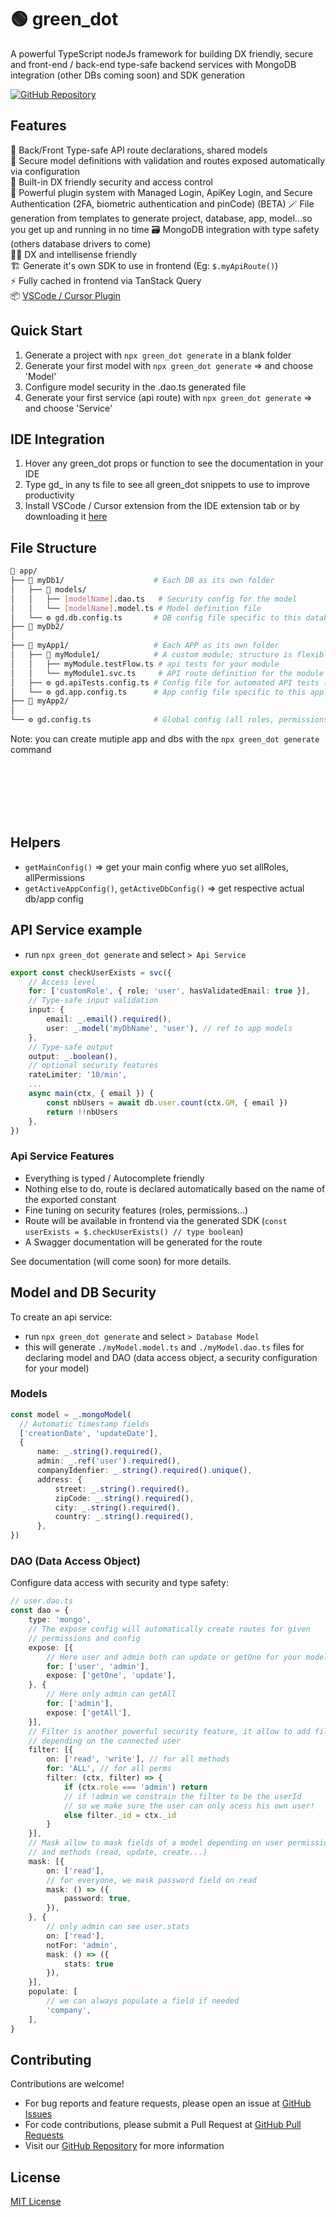 # 🟢 green_dot

A powerful TypeScript nodeJs framework for building DX friendly, secure and front-end / back-end type-safe backend services with MongoDB integration (other DBs coming soon) and SDK generation

[![GitHub Repository](https://img.shields.io/badge/GitHub-Repository-blue)](https://github.com/topkat/green_dot)

## Features

🧭 Back/Front Type-safe API route declarations, shared models  
📐 Secure model definitions with validation and routes exposed automatically via configuration  
🪪 Built-in DX friendly security and access control  
🔌 Powerful plugin system with Managed Login, ApiKey Login, and Secure Authentication (2FA, biometric authentication and pinCode) (BETA)
🪄 File generation from templates to generate project, database, app, model...so you get up and running in no time
🗃️ MongoDB integration with type safety (others database drivers to come)  
👨‍💻 DX and intellisense friendly  
🏗️ Generate it's own SDK to use in frontend (Eg: `$.myApiRoute()`)  
⚡  Fully cached in frontend via TanStack Query  
📦 [VSCode / Cursor Plugin](https://marketplace.visualstudio.com/items?itemName=topkat.green-dot-vscode-module)

## Quick Start  

1. Generate a project with `npx green_dot generate` in a blank folder
2. Generate your first model with `npx green_dot generate` => and choose 'Model'
3. Configure model security in the .dao.ts generated file
4. Generate your first service (api route) with `npx green_dot generate` => and choose 'Service'


## IDE Integration  

1. Hover any green_dot props or function to see the documentation in your IDE
2. Type gd_ in any ts file to see all green_dot snippets to use to improve productivity
3. Install VSCode / Cursor extension from the IDE extension tab or by downloading it [here](https://marketplace.visualstudio.com/items?itemName=topkat.green-dot-vscode-module)

## File Structure

```bash
📁 app/
├── 📁 myDb1/                    # Each DB as its own folder 
│   ├── 📁 models/              
│   │   ├── [modelName].dao.ts   # Security config for the model
│   │   └── [modelName].model.ts # Model definition file
│   └── ⚙️ gd.db.config.ts       # DB config file specific to this database
├── 📁 myDb2/                    
│
├── 📁 myApp1/                   # Each APP as its own folder 
│   ├── 📁 myModule1/            # A custom module; structure is flexible
│   │   ├── myModule.testFlow.ts # api tests for your module
│   │   └── myModule1.svc.ts     # API route definition for the module
│   ├── ⚙️ gd.apiTests.config.ts # Config file for automated API tests (BETA)
│   └── ⚙️ gd.app.config.ts      # App config file specific to this application
├── 📁 myApp2/                   
│
└── ⚙️ gd.config.ts              # Global config (all roles, permissions, etc.)
```

Note: you can create mutiple app and dbs with the `npx green_dot generate` command


<br/><br/><br/>
<br/><br/>

## Helpers

* `getMainConfig()` => get your main config where yuo set allRoles, allPermissions
* `getActiveAppConfig()`, `getActiveDbConfig()` => get respective actual db/app config

## API Service example

* run `npx green_dot generate` and select `> Api Service`

```typescript
export const checkUserExists = svc({
    // Access level
    for: ['customRole', { role; 'user', hasValidatedEmail: true }],
    // Type-safe input validation
    input: {
        email: _.email().required(),
        user: _.model('myDbName', 'user'), // ref to app models
    },
    // Type-safe output
    output: _.boolean(),
    // optional security features
    rateLimiter: '10/min',
    ...
    async main(ctx, { email }) {
        const nbUsers = await db.user.count(ctx.GM, { email })
        return !!nbUsers
    },
})
```

### Api Service Features

- Everything is typed / Autocomplete friendly
- Nothing else to do, route is declared automatically based on the name of the exported constant
- Fine tuning on security features (roles, permissions...)
- Route will be available in frontend via the generated SDK (`const userExists = $.checkUserExists() // type boolean`)
- A Swagger documentation will be generated for the route
  
See documentation (will come soon) for more details.

## Model and DB Security

To create an api service:
* run `npx green_dot generate` and select `> Database Model`
* this will generate `./myModel.model.ts` and `./myModel.dao.ts` files for declaring model and DAO (data access object, a security configuration for your model)

### Models

```typescript
const model = _.mongoModel(
  // Automatic timestamp fields
  ['creationDate', 'updateDate'], 
  {
      name: _.string().required(),
      admin: _.ref('user').required(),
      companyIdenfier: _.string().required().unique(),
      address: {
          street: _.string().required(),
          zipCode: _.string().required(),
          city: _.string().required(),
          country: _.string().required(),
      },
})
```

### DAO (Data Access Object)

Configure data access with security and type safety:

```typescript
// user.dao.ts
const dao = {
    type: 'mongo',
    // The expose config will automatically create routes for given
    // permissions and config
    expose: [{
        // Here user and admin both can update or getOne for your model
        for: ['user', 'admin'],
        expose: ['getOne', 'update'],
    }, {
        // Here only admin can getAll
        for: ['admin'],
        expose: ['getAll'],
    }],
    // Filter is another powerful security feature, it allow to add filter
    // depending on the connected user
    filter: [{
        on: ['read', 'write'], // for all methods
        for: 'ALL', // for all perms
        filter: (ctx, filter) => {
            if (ctx.role === 'admin') return
            // if !admin we constrain the filter to be the userId
            // so we make sure the user can only acess his own user!
            else filter._id = ctx._id
        }
    }],
    // Mask allow to mask fields of a model depending on user permissions 
    // and methods (read, update, create...)
    mask: [{
        on: ['read'],
        // for everyone, we mask password field on read
        mask: () => ({
            password: true,
        }),
    }, {
        // only admin can see user.stats
        on: ['read'],
        notFor: 'admin',
        mask: () => ({
            stats: true
        }),
    }],
    populate: [
        // we can always populate a field if needed
        'company',
    ],
}
```


## Contributing

Contributions are welcome! 
- For bug reports and feature requests, please open an issue at [GitHub Issues](https://github.com/topkat/green_dot/issues)
- For code contributions, please submit a Pull Request at [GitHub Pull Requests](https://github.com/topkat/green_dot/pulls)
- Visit our [GitHub Repository](https://github.com/topkat/green_dot) for more information

## License

[MIT License](LICENSE)